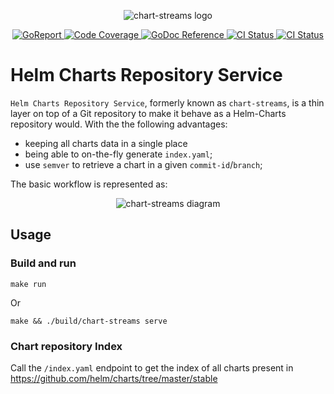 <p align="center">
    <img alt="chart-streams logo" src="./assets/logo/chart-streams.png">
</p>
<p align="center">
    <a alt="GoReport" href="https://goreportcard.com/report/github.com/redhat-developer/helm-repository-service">
        <img alt="GoReport" src="https://goreportcard.com/badge/github.com/redhat-developer/helm-repository-service">
    </a>
    <a alt="Code Coverage" href="https://codecov.io/gh/redhat-developer/helm-repository-service">
        <img alt="Code Coverage" src="https://codecov.io/gh/redhat-developer/helm-repository-service/branch/master/graph/badge.svg">
    </a>
    <a href="https://godoc.org/github.com/redhat-developer/helm-repository-service/pkg/chartstreams">
        <img alt="GoDoc Reference" src="https://godoc.org/github.com/redhat-developer/helm-repository-service/pkg/chartstreams?status.svg">
    </a>
    <a alt="CI Status" href="https://travis-ci.com/redhat-developer/helm-repository-service">
        <img alt="CI Status" src="https://travis-ci.com/redhat-developer/helm-repository-service.svg?branch=master">
    </a>
     <a alt="CI Status" href="https://quay.io/repository/redhat-developer/helm-repository-service/status">
        <img alt="CI Status" src="https://quay.io/repository/redhat-developer/helm-repository-service/status">
    </a>
<!--
    <a alt="Docker-Cloud Build Status" href="https://hub.docker.com/r/otaviof/chart-streams">
        <img alt="Docker-Cloud Build Status" src="https://img.shields.io/docker/cloud/build/otaviof/chart-streams.svg">
    </a>
  -->
</p>

# Helm Charts Repository Service

`Helm Charts Repository Service`, formerly known as `chart-streams`, is a thin layer on top of a Git repository to make it behave as a Helm-Charts
repository would. With the the following advantages:

- keeping all charts data in a single place
- being able to on-the-fly generate `index.yaml`;
- use `semver` to retrieve a chart in a given `commit-id`/`branch`;

The basic workflow is represented as:

<p align="center">
    <img alt="chart-streams diagram" src="./assets/diagrams/cs-diagram-1.png">
</p>


## Usage

### Build and run
```
make run
```

Or

```
make && ./build/chart-streams serve
```

### Chart repository Index

Call the `/index.yaml` endpoint to get the index of all charts present in https://github.com/helm/charts/tree/master/stable
